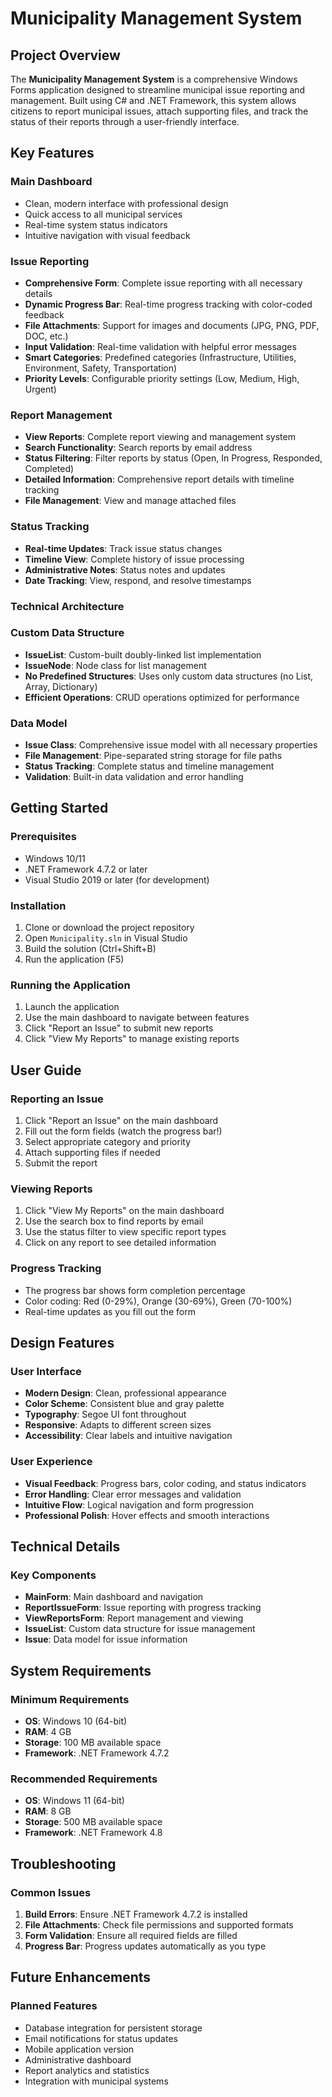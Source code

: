 # Municipality Management System

## Project Overview

The **Municipality Management System** is a comprehensive Windows Forms application designed to streamline municipal issue reporting and management. Built using C# and .NET Framework, this system allows citizens to report municipal issues, attach supporting files, and track the status of their reports through a user-friendly interface.

## Key Features

### Main Dashboard
- Clean, modern interface with professional design
- Quick access to all municipal services
- Real-time system status indicators
- Intuitive navigation with visual feedback

### Issue Reporting
- **Comprehensive Form**: Complete issue reporting with all necessary details
- **Dynamic Progress Bar**: Real-time progress tracking with color-coded feedback
- **File Attachments**: Support for images and documents (JPG, PNG, PDF, DOC, etc.)
- **Input Validation**: Real-time validation with helpful error messages
- **Smart Categories**: Predefined categories (Infrastructure, Utilities, Environment, Safety, Transportation)
- **Priority Levels**: Configurable priority settings (Low, Medium, High, Urgent)

### Report Management
- **View Reports**: Complete report viewing and management system
- **Search Functionality**: Search reports by email address
- **Status Filtering**: Filter reports by status (Open, In Progress, Responded, Completed)
- **Detailed Information**: Comprehensive report details with timeline tracking
- **File Management**: View and manage attached files

### Status Tracking
- **Real-time Updates**: Track issue status changes
- **Timeline View**: Complete history of issue processing
- **Administrative Notes**: Status notes and updates
- **Date Tracking**: View, respond, and resolve timestamps

### Technical Architecture

### Custom Data Structure
- **IssueList**: Custom-built doubly-linked list implementation
- **IssueNode**: Node class for list management
- **No Predefined Structures**: Uses only custom data structures (no List, Array, Dictionary)
- **Efficient Operations**: CRUD operations optimized for performance

### Data Model
- **Issue Class**: Comprehensive issue model with all necessary properties
- **File Management**: Pipe-separated string storage for file paths
- **Status Tracking**: Complete status and timeline management
- **Validation**: Built-in data validation and error handling

## Getting Started

### Prerequisites
- Windows 10/11
- .NET Framework 4.7.2 or later
- Visual Studio 2019 or later (for development)

### Installation
1. Clone or download the project repository
2. Open `Municipality.sln` in Visual Studio
3. Build the solution (Ctrl+Shift+B)
4. Run the application (F5)

### Running the Application
1. Launch the application
2. Use the main dashboard to navigate between features
3. Click "Report an Issue" to submit new reports
4. Click "View My Reports" to manage existing reports

## User Guide

### Reporting an Issue
1. Click "Report an Issue" on the main dashboard
2. Fill out the form fields (watch the progress bar!)
3. Select appropriate category and priority
4. Attach supporting files if needed
5. Submit the report

### Viewing Reports
1. Click "View My Reports" on the main dashboard
2. Use the search box to find reports by email
3. Use the status filter to view specific report types
4. Click on any report to see detailed information

### Progress Tracking
- The progress bar shows form completion percentage
- Color coding: Red (0-29%), Orange (30-69%), Green (70-100%)
- Real-time updates as you fill out the form

## Design Features

### User Interface
- **Modern Design**: Clean, professional appearance
- **Color Scheme**: Consistent blue and gray palette
- **Typography**: Segoe UI font throughout
- **Responsive**: Adapts to different screen sizes
- **Accessibility**: Clear labels and intuitive navigation

### User Experience
- **Visual Feedback**: Progress bars, color coding, and status indicators
- **Error Handling**: Clear error messages and validation
- **Intuitive Flow**: Logical navigation and form progression
- **Professional Polish**: Hover effects and smooth interactions

## Technical Details

### Key Components
- **MainForm**: Main dashboard and navigation
- **ReportIssueForm**: Issue reporting with progress tracking
- **ViewReportsForm**: Report management and viewing
- **IssueList**: Custom data structure for issue management
- **Issue**: Data model for issue information

## System Requirements

### Minimum Requirements
- **OS**: Windows 10 (64-bit)
- **RAM**: 4 GB
- **Storage**: 100 MB available space
- **Framework**: .NET Framework 4.7.2

### Recommended Requirements
- **OS**: Windows 11 (64-bit)
- **RAM**: 8 GB
- **Storage**: 500 MB available space
- **Framework**: .NET Framework 4.8

## Troubleshooting

### Common Issues
1. **Build Errors**: Ensure .NET Framework 4.7.2 is installed
2. **File Attachments**: Check file permissions and supported formats
3. **Form Validation**: Ensure all required fields are filled
4. **Progress Bar**: Progress updates automatically as you type

## Future Enhancements

### Planned Features
- Database integration for persistent storage
- Email notifications for status updates
- Mobile application version
- Administrative dashboard
- Report analytics and statistics
- Integration with municipal systems
